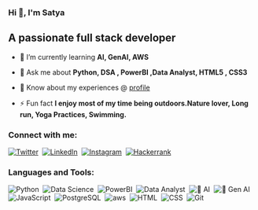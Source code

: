 ### Hi 👋, I'm Satya

## A passionate full stack developer
- 🌱 I’m currently learning **AI, GenAI, AWS**

- 💬 Ask me about **Python, DSA , PowerBI ,Data Analyst, HTML5 , CSS3**

- 📄 Know about my experiences @ [profile](https://github.com/dsawithsatya/dsawithsatya.github.io/blob/main/Satyanarayana_DataAnalyst.pdf)

- ⚡ Fun fact **I enjoy most of my time being outdoors.Nature lover, Long run, Yoga Practices, Swimming.**

### Connect with me:

[![Twitter](https://img.shields.io/badge/-Twitter-05122A?style=flat&logo=twitter)](https://twitter.com/reddyuppathi)&nbsp;
[![LinkedIn](https://img.shields.io/badge/-LinkedIn-05122A?style=flat&logo=linkedin)](https://linkedin.com/in/satya-busireddy)&nbsp;
[![Instagram](https://img.shields.io/badge/-Instagram-05122A?style=flat&logo=instagram)](https://www.instagram.com/angularcode/)&nbsp;
[![Hackerrank](https://img.shields.io/badge/-HackerRank-3a424f?style=flat&logo=hackerrank)](https://www.hackerrank.com/profile/dsawithsatya)&nbsp;

### Languages and Tools:


![Python](https://img.shields.io/badge/-Python-05122A?style=flat&logo=python)&nbsp;
![Data Science](https://img.shields.io/badge/-Data%20Science-05122A?style=flat&logo=jupyter
)&nbsp;
![PowerBI](https://img.shields.io/badge/-Power%20BI-05122A?style=flat&logo=powerbi
)&nbsp;
![Data Analyst](https://img.shields.io/badge/-Data%20Analyst-05122A?style=flat&logo=tableau
)&nbsp;
![🧠 AI](https://img.shields.io/badge/-🧠%20AI-0A0A0A?style=flat)&nbsp;
![🤖 Gen AI](https://img.shields.io/badge/-🤖%20Generative%20AI-1f1f1f?style=flat)&nbsp;
![JavaScript](https://img.shields.io/badge/-JavaScript-05122A?style=flat&logo=javascript)&nbsp;
![PostgreSQL](https://img.shields.io/badge/PostgreSQL-4169E1?style=flat&logo=postgresql&logoColor=white)&nbsp;
![aws](https://img.shields.io/badge/-AmazonAWS-05122A?style=flat&logo=amazon-aws)&nbsp;
![HTML](https://img.shields.io/badge/-HTML-05122A?style=flat&logo=HTML5)&nbsp;
![CSS](https://img.shields.io/badge/-CSS-05122A?style=flat&logo=CSS3&logoColor=1572B6)&nbsp;
![Git](https://img.shields.io/badge/-Git-05122A?style=flat&logo=git)&nbsp;

<br />

